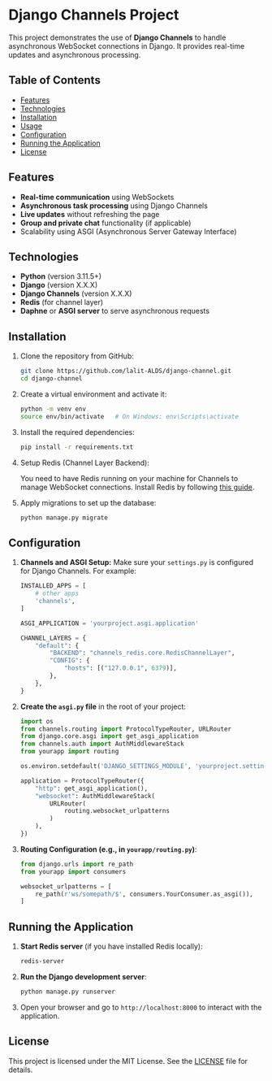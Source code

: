 # Django Channels Project

This project demonstrates the use of **Django Channels** to handle asynchronous WebSocket connections in Django. It provides real-time updates and asynchronous processing.

## Table of Contents

- [Features](#features)
- [Technologies](#technologies)
- [Installation](#installation)
- [Usage](#usage)
- [Configuration](#configuration)
- [Running the Application](#running-the-application)
- [License](#license)

## Features

- **Real-time communication** using WebSockets
- **Asynchronous task processing** using Django Channels
- **Live updates** without refreshing the page
- **Group and private chat** functionality (if applicable)
- Scalability using ASGI (Asynchronous Server Gateway Interface)

## Technologies

- **Python** (version 3.11.5+)
- **Django** (version X.X.X)
- **Django Channels** (version X.X.X)
- **Redis** (for channel layer)
- **Daphne** or **ASGI server** to serve asynchronous requests

## Installation

1. Clone the repository from GitHub:

    ```bash
    git clone https://github.com/lalit-ALDS/django-channel.git
    cd django-channel
    ```

2. Create a virtual environment and activate it:

    ```bash
    python -m venv env
    source env/bin/activate   # On Windows: env\Scripts\activate
    ```

3. Install the required dependencies:

    ```bash
    pip install -r requirements.txt
    ```

4. Setup Redis (Channel Layer Backend):

    You need to have Redis running on your machine for Channels to manage WebSocket connections. Install Redis by following [this guide](https://redis.io/download).

5. Apply migrations to set up the database:

    ```bash
    python manage.py migrate
    ```

## Configuration

1. **Channels and ASGI Setup:**
   Make sure your `settings.py` is configured for Django Channels. For example:

    ```python
    INSTALLED_APPS = [
        # other apps
        'channels',
    ]

    ASGI_APPLICATION = 'yourproject.asgi.application'

    CHANNEL_LAYERS = {
        "default": {
            "BACKEND": "channels_redis.core.RedisChannelLayer",
            "CONFIG": {
                "hosts": [("127.0.0.1", 6379)],
            },
        },
    }
    ```

2. **Create the `asgi.py` file** in the root of your project:

    ```python
    import os
    from channels.routing import ProtocolTypeRouter, URLRouter
    from django.core.asgi import get_asgi_application
    from channels.auth import AuthMiddlewareStack
    from yourapp import routing

    os.environ.setdefault('DJANGO_SETTINGS_MODULE', 'yourproject.settings')

    application = ProtocolTypeRouter({
        "http": get_asgi_application(),
        "websocket": AuthMiddlewareStack(
            URLRouter(
                routing.websocket_urlpatterns
            )
        ),
    })
    ```

3. **Routing Configuration (e.g., in `yourapp/routing.py`)**:

    ```python
    from django.urls import re_path
    from yourapp import consumers

    websocket_urlpatterns = [
        re_path(r'ws/somepath/$', consumers.YourConsumer.as_asgi()),
    ]
    ```

## Running the Application

1. **Start Redis server** (if you have installed Redis locally):

    ```bash
    redis-server
    ```

2. **Run the Django development server**:

    ```bash
    python manage.py runserver
    ```

3. Open your browser and go to `http://localhost:8000` to interact with the application.

## License

This project is licensed under the MIT License. See the [LICENSE](LICENSE) file for details.

